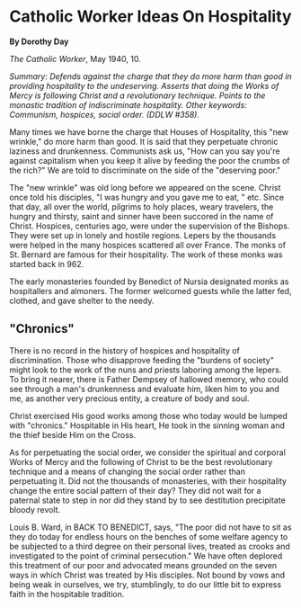 Catholic Worker Ideas On Hospitality
====================================

**By Dorothy Day**

*The Catholic Worker*, May 1940, 10.

*Summary: Defends against the charge that they do more harm than good in
providing hospitality to the undeserving. Asserts that doing the Works
of Mercy is following Christ and a revolutionary technique. Points to
the monastic tradition of indiscriminate hospitality. Other keywords:
Communism, hospices, social order. (DDLW \#358).*

Many times we have borne the charge that Houses of Hospitality, this
"new wrinkle," do more harm than good. It is said that they perpetuate
chronic laziness and drunkenness. Communists ask us, "How can you say
you're against capitalism when you keep it alive by feeding the poor the
crumbs of the rich?" We are told to discriminate on the side of the
"deserving poor."

The "new wrinkle" was old long before we appeared on the scene. Christ
once told his disciples, "I was hungry and you gave me to eat, " etc.
Since that day, all over the world, pilgrims to holy places, weary
travelers, the hungry and thirsty, saint and sinner have been succored
in the name of Christ. Hospices, centuries ago, were under the
supervision of the Bishops. They were set up in lonely and hostile
regions. Lepers by the thousands were helped in the many hospices
scattered all over France. The monks of St. Bernard are famous for their
hospitality. The work of these monks was started back in 962.

The early monasteries founded by Benedict of Nursia designated monks as
hospitallers and almoners. The former welcomed guests while the latter
fed, clothed, and gave shelter to the needy.

"Chronics"
----------

There is no record in the history of hospices and hospitality of
discrimination. Those who disapprove feeding the "burdens of society"
might look to the work of the nuns and priests laboring among the
lepers. To bring it nearer, there is Father Dempsey of hallowed memory,
who could see through a man's drunkenness and evaluate him, liken him to
you and me, as another very precious entity, a creature of body and
soul.

Christ exercised His good works among those who today would be lumped
with "chronics." Hospitable in His heart, He took in the sinning woman
and the thief beside Him on the Cross.

As for perpetuating the social order, we consider the spiritual and
corporal Works of Mercy and the following of Christ to be the best
revolutionary technique and a means of changing the social order rather
than perpetuating it. Did not the thousands of monasteries, with their
hospitality change the entire social pattern of their day? They did not
wait for a paternal state to step in nor did they stand by to see
destitution precipitate bloody revolt.

Louis B. Ward, in BACK TO BENEDICT, says, "The poor did not have to sit
as they do today for endless hours on the benches of some welfare agency
to be subjected to a third degree on their personal lives, treated as
crooks and investigated to the point of criminal persecution." We have
often deplored this treatment of our poor and advocated means grounded
on the seven ways in which Christ was treated by His disciples. Not
bound by vows and being weak in ourselves, we try, stumblingly, to do
our little bit to express faith in the hospitable tradition.
